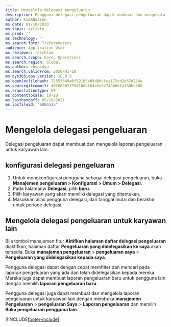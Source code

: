```yaml
---
title: Mengelola delegasi pengeluaran
description: Pengguna delegasi pengeluaran dapat membuat dan mengelola laporan pengeluaran untuk karyawan lain di organisasi.
author: KimANelson
ms.date: 01/10/2020
ms.topic: article
ms.prod: ''
ms.technology: ''
ms.search.form: TrvParameters
audience: Application User
ms.reviewer: roschlom
ms.search.scope: Core, Operations
ms.search.region: Global
ms.author: suvaidya
ms.search.validFrom: 2020-01-10
ms.dyn365.ops.version: 10.0.9
ms.openlocfilehash: 7255f649a6f59105b05d80cfca172cd2d67d254e
ms.sourcegitcommit: 40f68387f594180af64a5e5c748b6efa188bd300
ms.translationtype: HT
ms.contentlocale: id-ID
ms.lasthandoff: 05/10/2021
ms.locfileid: "6005525"
---
```

# <a name="manage-expense-delegation"></a>Mengelola delegasi pengeluaran

Delegasi pengeluaran dapat membuat dan mengelola laporan pengeluaran untuk karyawan lain.

## <a name="configure-expense-delegation"></a>konfigurasi delegasi pengeluaran

1. Untuk mengkonfigurasi pengguna sebagai delegasi pengeluaran, buka **Manajemen pengeluaran > Konfigurasi > Umum > Delegasi**.
2. Pada halamanw **Delegasi**, pilih **baru**.
3. Pilih karyawan yang akan memiliki delegasi yang ditentukan. 
4. Masukkan alias pengguna delegasi, dan tanggal mulai dan berakhir untuk periode delegasi.

## <a name="manage-expense-delegation-for-another-employee"></a>Mengelola delegasi pengeluaran untuk karyawan lain

Bila tombol manajemen fitur **Aktifkan halaman daftar delegasi pengeluaran** diaktifkan, halaman daftar **Pengeluaran yang didelegasikan ke saya** akan tersedia. Buka **manajemen pengeluaran** > **pengeluaran saya** > **Pengeluaran yang didelegasikan kepada saya**.

Pengguna delegasi dapat dengan cepat memfilter dan mencari pada laporan pengeluaran yang ada dan telah didelegasikan kepada mereka. Mereka juga dapat membuat laporan pengeluaran baru untuk pengguna lain dengan memilih **laporan pengeluaran baru**.

Pengguna delegasi juga dapat membuat dan mengelola laporan pengeluaran untuk karyawan lain dengan membuka **manajemen Pengeluaran** > **pengeluaran Saya** > **Laporan pengeluaran** dan memilih **Buka pengeluaran pengguna lain**.


[!INCLUDE[footer-include](../includes/footer-banner.md)]